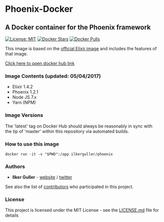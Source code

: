 # Phoenix-Docker
## A Docker container for the Phoenix framework

[![License: MIT](https://img.shields.io/badge/License-MIT-yellow.svg)](https://opensource.org/licenses/MIT)
[![Docker Stars](https://img.shields.io/docker/stars/ilkerguller/phoenix.svg)](https://hub.docker.com/r/ilkerguller/phoenix/)
[![Docker Pulls](https://img.shields.io/docker/pulls/ilkerguller/phoenix.svg)](https://hub.docker.com/r/ilkerguller/phoenix/)

This image is based on the [official Elixir image](https://hub.docker.com/_/elixir/) and includes the features of that image.

[Click here to open docker hub link](https://hub.docker.com/r/ilkerguller/phoenix/)

### Image Contents (updated: 05/04/2017)

- Elixir 1.4.2
- Phoenix 1.2.1
- Node JS 7.x
- Yarn (NPM)

### Image Versions

The 'latest' tag on Docker Hub should always be reasonably in sync with the tip of 'master' within this repository via automated builds.

### How to use this image

```
docker run -it -v "$PWD":/app ilkerguller/phoenix
```

### Authors

* **Ilker Guller** - [website](http://ilkerguller.com) / [twitter](https://twitter.com/the_bluescreen)

See also the list of [contributors](https://github.com/Sly777/phoenix-docker/contributors) who participated in this project.

### License

This project is licensed under the MIT License - see the [LICENSE.md](LICENSE.md) file for details
